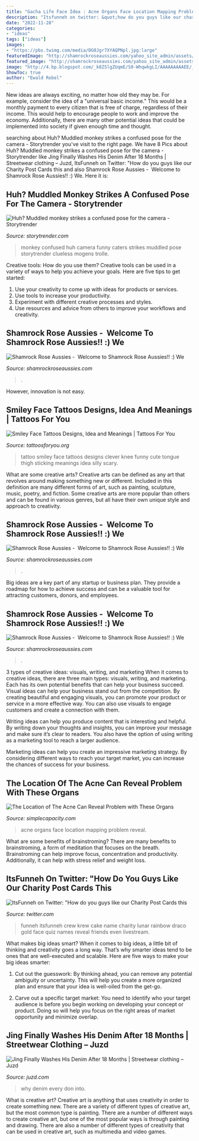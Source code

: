 ```yaml
---
title: "Gacha Life Face Idea : Acne Organs Face Location Mapping Problem Reveal"
description: "Itsfunneh on twitter: &quot;how do you guys like our charity post cards this"
date: "2022-11-28"
categories:
- "ideas"
tags: ["ideas"]
images:
- "https://pbs.twimg.com/media/DG0Jgr7XYAQPNpl.jpg:large"
featuredImage: "http://shamrockroseaussies.com/yahoo_site_admin/assets/images/20150531_154218.150212244_std.jpg"
featured_image: "http://shamrockroseaussies.com/yahoo_site_admin/assets/images/20150531_154218.150212244_std.jpg"
image: "http://4.bp.blogspot.com/_k8ZSlgZUqmE/S0-WhqwkgLI/AAAAAAAAAEE/_IBZd-lQxpU/s400/5.JPG"
ShowToc: true
author: "Ewald Robel"
---
```



New ideas are always exciting, no matter how old they may be. For example, consider the idea of a "universal basic income." This would be a monthly payment to every citizen that is free of charge, regardless of their income. This would help to encourage people to work and improve the economy. Additionally, there are many other potential ideas that could be implemented into society if given enough time and thought.

	

		
searching about Huh? Muddled monkey strikes a confused pose for the camera - Storytrender you've visit to the right page. We have 8 Pics about Huh? Muddled monkey strikes a confused pose for the camera - Storytrender like Jing Finally Washes His Denim After 18 Months | Streetwear clothing – Juzd, ItsFunneh on Twitter: &quot;How do you guys like our Charity Post Cards this and also Shamrock Rose Aussies - ﻿﻿﻿ Welcome to Shamrock Rose Aussies!! :) We. Here it is:
		
    
## Huh? Muddled Monkey Strikes A Confused Pose For The Camera - Storytrender

<img loading=lazy src="http://www.storytrender.com/wp-content/uploads/2018/01/3_CATERS_CLUELESS_MONKEY_04-1024x683.jpg" onerror="this.onerror=null;this.src='https://tse4.mm.bing.net/th?id=OIP.Ck8LpY8H3Umh4QT-AbSSGgHaE8&amp;pid=15.1';" alt="Huh? Muddled monkey strikes a confused pose for the camera - Storytrender">

_Source: storytrender.com_

>monkey confused huh camera funny caters strikes muddled pose storytrender clueless mogens trolle. 

	

Creative tools: How do you use them?
Creative tools can be used in a variety of ways to help you achieve your goals. Here are five tips to get started: 
1. Use your creativity to come up with ideas for products or services.
2. Use tools to increase your productivity.
3. Experiment with different creative processes and styles.
4. Use resources and advice from others to improve your workflows and creativity.

    
## Shamrock Rose Aussies - ﻿﻿﻿ Welcome To Shamrock Rose Aussies!! :) We

<img loading=lazy src="http://shamrockroseaussies.com/yahoo_site_admin/assets/images/20150531_154218.150212244_std.jpg" onerror="this.onerror=null;this.src='https://tse4.mm.bing.net/th?id=OIP.JNjDIkg3vSmWXZKoGCxPUQHaEK&amp;pid=15.1';" alt="Shamrock Rose Aussies - ﻿﻿﻿ Welcome to Shamrock Rose Aussies!! :) We">

_Source: shamrockroseaussies.com_

>. 

	

However, innovation is not easy.

    
## Smiley Face Tattoos Designs, Idea And Meanings | Tattoos For You

<img loading=lazy src="https://www.tattoosforyou.org/wp-content/uploads/2016/02/Smiley-Face-Tattoo-on-Knee.jpg" onerror="this.onerror=null;this.src='https://tse1.mm.bing.net/th?id=OIP.CpSkplPrJ3aHKG7G4wpWHwHaFj&amp;pid=15.1';" alt="Smiley Face Tattoos Designs, Idea and Meanings | Tattoos For You">

_Source: tattoosforyou.org_

>tattoo smiley face tattoos designs clever knee funny cute tongue thigh sticking meanings idea silly scary. 

	

What are some creative arts?
Creative arts can be defined as any art that revolves around making something new or different. Included in this definition are many different forms of art, such as painting, sculpture, music, poetry, and fiction. Some creative arts are more popular than others and can be found in various genres, but all have their own unique style and approach to creativity.

    
## Shamrock Rose Aussies - ﻿﻿﻿ Welcome To Shamrock Rose Aussies!! :) We

<img loading=lazy src="http://shamrockroseaussies.com/yahoo_site_admin/assets/images/DSC_0147.83222412_std.JPG" onerror="this.onerror=null;this.src='https://tse2.mm.bing.net/th?id=OIP.COBNMtWg1s3l-nPXNGFJGgHaE9&amp;pid=15.1';" alt="Shamrock Rose Aussies - ﻿﻿﻿ Welcome to Shamrock Rose Aussies!! :) We">

_Source: shamrockroseaussies.com_

>. 

	

Big ideas are a key part of any startup or business plan. They provide a roadmap for how to achieve success and can be a valuable tool for attracting customers, donors, and employees.

    
## Shamrock Rose Aussies - ﻿﻿﻿ Welcome To Shamrock Rose Aussies!! :) We

<img loading=lazy src="http://shamrockroseaussies.com/yahoo_site_admin/assets/images/DSC_0394.265234054_std.JPG" onerror="this.onerror=null;this.src='https://tse1.mm.bing.net/th?id=OIP.qsm12tZzKgfsRqu8PsgzkQHaFS&amp;pid=15.1';" alt="Shamrock Rose Aussies - ﻿﻿﻿ Welcome to Shamrock Rose Aussies!! :) We">

_Source: shamrockroseaussies.com_

>. 

	

3 types of creative ideas: visuals, writing, and marketing
When it comes to creative ideas, there are three main types: visuals, writing, and marketing. Each has its own potential benefits that can help your business succeed.
Visual ideas can help your business stand out from the competition. By creating beautiful and engaging visuals, you can promote your product or service in a more effective way. You can also use visuals to engage customers and create a connection with them.

Writing ideas can help you produce content that is interesting and helpful. By writing down your thoughts and insights, you can improve your message and make sure it’s clear to readers. You also have the option of using writing as a marketing tool to reach a larger audience.

Marketing ideas can help you create an impressive marketing strategy. By considering different ways to reach your target market, you can increase the chances of success for your business.

    
## The Location Of The Acne Can Reveal Problem With These Organs

<img loading=lazy src="https://simplecapacity.com/wp-content/uploads/2018/02/Face-Mapping-The-Location-of-The-Acne-Can-Reveal-Problem-with-These-Organs.jpg" onerror="this.onerror=null;this.src='https://tse1.mm.bing.net/th?id=OIP.J-hp7Il7oeIkzlxSNWZoyAHaD5&amp;pid=15.1';" alt="The Location of The Acne Can Reveal Problem with These Organs">

_Source: simplecapacity.com_

>acne organs face location mapping problem reveal. 

	

What are some benefits of brainstroming?
There are many benefits to brainstroming, a form of meditation that focuses on the breath. Brainstroming can help improve focus, concentration and productivity. Additionally, it can help with stress relief and weight loss.

    
## ItsFunneh On Twitter: &quot;How Do You Guys Like Our Charity Post Cards This

<img loading=lazy src="https://pbs.twimg.com/media/DG0Jgr7XYAQPNpl.jpg:large" onerror="this.onerror=null;this.src='https://tse2.mm.bing.net/th?id=OIP.XlOLzYf-mSxH6YggzARpiwHaFO&amp;pid=15.1';" alt="ItsFunneh on Twitter: &quot;How do you guys like our Charity Post Cards this">

_Source: twitter.com_

>funneh itsfunneh crew krew cake name charity lunar rainbow draco gold face quiz names reveal friends even livestream. 

	

What makes big ideas smart?
When it comes to big ideas, a little bit of thinking and creativity goes a long way. That’s why smarter ideas tend to be ones that are well-executed and scalable. Here are five ways to make your big ideas smarter:
1. Cut out the guesswork: By thinking ahead, you can remove any potential ambiguity or uncertainty. This will help you create a more organized plan and ensure that your idea is well-oiled from the get-go.

2. Carve out a specific target market: You need to identify who your target audience is before you begin working on developing your concept or product. Doing so will help you focus on the right areas of market opportunity and minimize overlap.


    
## Jing Finally Washes His Denim After 18 Months | Streetwear Clothing – Juzd

<img loading=lazy src="http://4.bp.blogspot.com/_k8ZSlgZUqmE/S0-WhqwkgLI/AAAAAAAAAEE/_IBZd-lQxpU/s400/5.JPG" onerror="this.onerror=null;this.src='https://tse1.mm.bing.net/th?id=OIP.WLTWQ73zgTP-KPAt5lOn3wAAAA&amp;pid=15.1';" alt="Jing Finally Washes His Denim After 18 Months | Streetwear clothing – Juzd">

_Source: juzd.com_

>why denim every don into. 

	

What is creative art?
Creative art is anything that uses creativity in order to create something new. There are a variety of different types of creative art, but the most common type is painting. There are a number of different ways to create creative art, but one of the most popular ways is through painting and drawing. There are also a number of different types of creativity that can be used in creative art, such as multimedia and video games.

